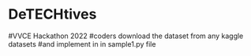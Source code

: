 # DeTECHtives
#VVCE Hackathon 2022
#coders download the dataset from any kaggle datasets 
#and implement in in sample1.py file
